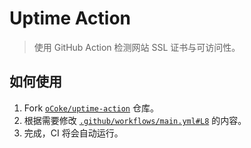 # Uptime Action

> 使用 GitHub Action 检测网站 SSL 证书与可访问性。

## 如何使用

1. Fork [`oCoke/uptime-action`](https://github.com/oCoke/uptime-action/fork) 仓库。
2. 根据需要修改 [`.github/workflows/main.yml#L8`](https://github.com/oCoke/uptime-action/blob/master/.github/workflows/main.yml#L8) 的内容。
3. 完成，CI 将会自动运行。

